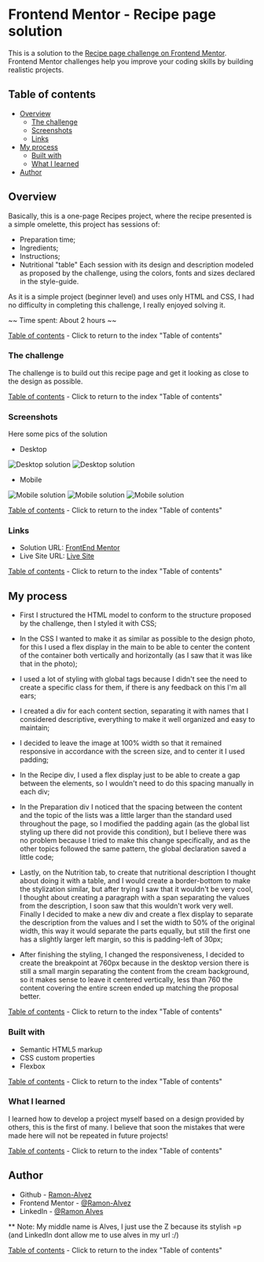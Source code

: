 # Frontend Mentor - Recipe page solution

This is a solution to the [Recipe page challenge on Frontend Mentor](https://www.frontendmentor.io/challenges/recipe-page-KiTsR8QQKm). Frontend Mentor challenges help you improve your coding skills by building realistic projects. 

## Table of contents

- [Overview](#overview)
  - [The challenge](#the-challenge)
  - [Screenshots](#screenshots)
  - [Links](#links)
- [My process](#my-process)
  - [Built with](#built-with)
  - [What I learned](#what-i-learned)
- [Author](#author)

## Overview

Basically, this is a one-page Recipes project, where the recipe presented is a simple omelette, this project has sessions of:
- Preparation time;
- Ingredients;
- Instructions;
- Nutritional "table"
Each session with its design and description modeled as proposed by the challenge, using the colors, fonts and sizes declared in the style-guide.

As it is a simple project (beginner level) and uses only HTML and CSS, I had no difficulty in completing this challenge, I really enjoyed solving it.

  ~~ Time spent: About 2 hours ~~

[Table of contents](#table-of-contents) - Click to return to the index "Table of contents"

### The challenge

The challenge is to build out this recipe page and get it looking as close to the design as possible.

[Table of contents](#table-of-contents) - Click to return to the index "Table of contents"

### Screenshots

Here some pics of the solution

- Desktop

![Desktop solution](./screenshots/desktop-1.png)
![Desktop solution](./screenshots/desktop-2.png)

- Mobile

![Mobile solution](./screenshots/mobile-1.png)
![Mobile solution](./screenshots/mobile-2.png)
![Mobile solution](./screenshots/mobile-3.png)

[Table of contents](#table-of-contents) - Click to return to the index "Table of contents"

### Links

- Solution URL: [FrontEnd Mentor](https://www.frontendmentor.io/solutions/resoluo---recipe-page-html5-e-css-1-newbie-AgDE6G9zud)
- Live Site URL: [Live Site](https://ramon-alvez.github.io/Frontend-Mentor-HTML-CSS-Newbie-Recipe-page/)

[Table of contents](#table-of-contents) - Click to return to the index "Table of contents"

## My process

- First I structured the HTML model to conform to the structure proposed by the challenge, then I styled it with CSS; 

- In the CSS I wanted to make it as similar as possible to the design photo, for this I used a flex display in the main to be able to center the content of the container both vertically and horizontally (as I saw that it was like that in the photo);

- I used a lot of styling with global tags because I didn't see the need to create a specific class for them, if there is any feedback on this I'm all ears;

- I created a div for each content section, separating it with names that I considered descriptive, everything to make it well organized and easy to maintain;

- I decided to leave the image at 100% width so that it remained responsive in accordance with the screen size, and to center it I used padding;

- In the Recipe div, I used a flex display just to be able to create a gap between the elements, so I wouldn't need to do this spacing manually in each div;

- In the Preparation div I noticed that the spacing between the content and the topic of the lists was a little larger than the standard used throughout the page, so I modified the padding again (as the global list styling up there did not provide this condition), but I believe there was no problem because I tried to make this change specifically, and as the other topics followed the same pattern, the global declaration saved a little code;

- Lastly, on the Nutrition tab, to create that nutritional description I thought about doing it with a table, and I would create a border-bottom to make the stylization similar, but after trying I saw that it wouldn't be very cool, I thought about creating a paragraph with a span separating the values ​​from the description, I soon saw that this wouldn't work very well. Finally I decided to make a new div and create a flex display to separate the description from the values ​​and I set the width to 50% of the original width, this way it would separate the parts equally, but still the first one has a slightly larger left margin, so this is padding-left of 30px; 

- After finishing the styling, I changed the responsiveness, I decided to create the breakpoint at 760px because in the desktop version there is still a small margin separating the content from the cream background, so it makes sense to leave it centered vertically, less than 760 the content covering the entire screen ended up matching the proposal better.

[Table of contents](#table-of-contents) - Click to return to the index "Table of contents"

### Built with

- Semantic HTML5 markup
- CSS custom properties
- Flexbox

[Table of contents](#table-of-contents) - Click to return to the index "Table of contents"

### What I learned

I learned how to develop a project myself based on a design provided by others, this is the first of many. I believe that soon the mistakes that were made here will not be repeated in future projects!

[Table of contents](#table-of-contents) - Click to return to the index "Table of contents"

## Author

- Github - [Ramon-Alvez](https://github.com/Ramon-Alvez)
- Frontend Mentor - [@Ramon-Alvez](https://www.frontendmentor.io/profile/Ramon-Alvez)
- LinkedIn - [@Ramon Alves](https://www.linkedin.com/in/ramon-alves-z/)

** Note: My middle name is Alves, I just use the Z because its stylish =p (and LinkedIn dont allow me to use alves in my url :/)

[Table of contents](#table-of-contents) - Click to return to the index "Table of contents"
